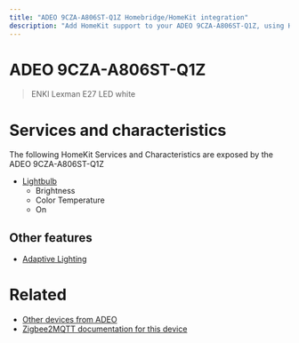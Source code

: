 ```yaml
---
title: "ADEO 9CZA-A806ST-Q1Z Homebridge/HomeKit integration"
description: "Add HomeKit support to your ADEO 9CZA-A806ST-Q1Z, using Homebridge, Zigbee2MQTT and homebridge-z2m."
---
```

<!---
This file has been GENERATED using src/docgen/docgen.ts
DO NOT EDIT THIS FILE MANUALLY!
-->
# ADEO 9CZA-A806ST-Q1Z
> ENKI Lexman E27 LED white


# Services and characteristics
The following HomeKit Services and Characteristics are exposed by
the ADEO 9CZA-A806ST-Q1Z

* [Lightbulb](../../light.md)
  * Brightness
  * Color Temperature
  * On


## Other features
* [Adaptive Lighting](../../light.md)


# Related
* [Other devices from ADEO](../index.md#adeo)
* [Zigbee2MQTT documentation for this device](https://www.zigbee2mqtt.io/devices/9CZA-A806ST-Q1Z.html)